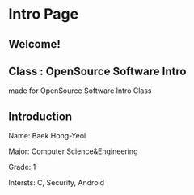 # Intro Page
## Welcome!

## Class : OpenSource Software Intro

made for OpenSource Software Intro Class

## Introduction

Name: Baek Hong-Yeol

Major: Computer Science&Engineering

Grade: 1

Intersts: C, Security, Android

